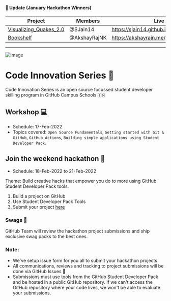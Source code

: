 #### 📣 Update (January Hackathon Winners)
| Project      | Members | Live Site URL
| ----------- | ----------- |---------|
| [Visualizing_Quakes_2.0](https://github.com/GitHub-Campus-Program-India/CIS/issues/91)      | @SJain14       | https://sjain14.github.io/Visualizing_Quakes_2.0/
| [Bookshelf](https://github.com/GitHub-Campus-Program-India/CIS/issues/90) | @AkshayRajNK | https://akshayrajn.me/

---
![image](https://user-images.githubusercontent.com/52326803/132934703-e8b7883f-1339-4ab9-9cc4-010103a1ca82.png)

# Code Innovation Series 🎉

Code Innovation Series is an open source focussed student developer skilling program in GitHub Campus Schools 🇮🇳 

## Workshop 💻
- Schedule: 17-Feb-2022
- Topics covered: `Open Source Fundamentals`, `Getting started with Git & GitHub`, `GitHub Actions`, `Building simple applications using Student Developer Pack`.


## Join the weekend hackathon 🚀
- Schedule: 18-Feb-2022 to 21-Feb-2022

Theme: Build creative hacks that empower you do to more using GitHub Student Developer Pack tools. 

1. Build a project on GitHub 
2. Use Student Developer Pack Tools 
3. Submit your project [here](https://github.com/GitHub-Campus-Program-India/September2021/issues/new/choose)

### Swags 🎁
GitHub Team will review the hackathon project submissions and ship exclusive swag packs to the best ones. 


### Note: 
- We've setup issue form for you all to submit your hackathon projects
- All communications, reviews and tracking to project submissions will be done via GitHub Issues 👀 
- Submissions must use tools from the GitHub Student Developer Pack and be hosted in a public GitHub repository. If we can't access the GitHub repository where your code lives, we won't be able to evaluate your submissions. 
